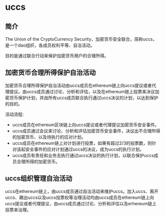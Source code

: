 # uccs

## 简介

The Union of the CryptoCurrency Security，加密货币安全联合，简称uccs，是一个dao组织，各成员权利平等、自治活动。

目的是通过联合行动来保护加密货币用户的合理所得。

## 加密货币合理所得保护自治活动

加密货币合理所得保护自治活动由uccs成员在ethereum链上向uccs提议或者代理提议。由uccs成员通过讨论、分析和评估，以及在ethereum链上投票来决议加密货币保护计划，并由所有uccs成员联合执行通过uccs决议的计划，以达到保护的目的。

活动流程:
* uccs成员在ethereum区块链上向uccs提议或者代理提议加密货币安全事件。
* uccs成员通过会议来讨论、分析和评估加密货币安全事件，决议出不合理所得的加密货币、以及待执行的应对计划。
* uccs成员在ethereum链上对计划进行投票，如果有超过2/3的投票数，则针对该起安全事件的应对计划通过uccs的决议，成为uccs的执行计划。
* uccs成员有责任和业务去执行通过uccs决议的执行计划，以联合保护uccs成员合理所得的加密货币。

## uccs组织管理自治活动

uccs在ethereum链上，由uccs成员通过自治活动来维护uccs。加入uccs、离开uccs、踢出uccs以及uccs投票权等治理活动均由uccs成员在ethereum链上向uccs提议或者代理提议，由uccs成员通过讨论、分析和评估以及erhereum链上投票来治理。
